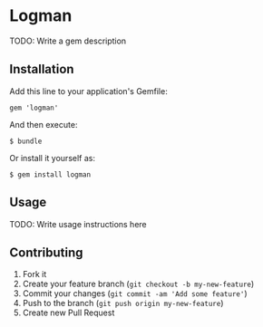 # Logman

TODO: Write a gem description

## Installation

Add this line to your application's Gemfile:

    gem 'logman'

And then execute:

    $ bundle

Or install it yourself as:

    $ gem install logman

## Usage

TODO: Write usage instructions here

## Contributing

1. Fork it
2. Create your feature branch (`git checkout -b my-new-feature`)
3. Commit your changes (`git commit -am 'Add some feature'`)
4. Push to the branch (`git push origin my-new-feature`)
5. Create new Pull Request

